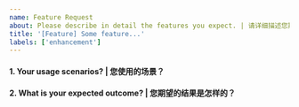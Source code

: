 ```yaml
---
name: Feature Request
about: Please describe in detail the features you expect. | 请详细描述您期望的功能。
title: '[Feature] Some feature...'
labels: ['enhancement']
---
```


<!-- Please answer these questions before you submit the desired feature. | 请在您提交期望的功能之前，回答以下这些问题。 -->

#### 1. Your usage scenarios? | 您使用的场景？

#### 2. What is your expected outcome? | 您期望的结果是怎样的？
